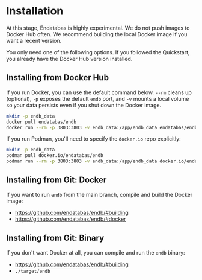 # Installation

At this stage, Endatabas is highly experimental.
We do not push images to Docker Hub often.
We recommend building the local Docker image if you want a recent version.

You only need one of the following options.
If you followed the Quickstart, you already have the Docker Hub version installed.

## Installing from Docker Hub

If you run Docker, you can use the default command below.
`--rm` cleans up (optional), `-p` exposes the default `endb` port,
and `-v` mounts a local volume so your data persists even if you shut down the Docker image.

```sh
mkdir -p endb_data
docker pull endatabas/endb
docker run --rm -p 3803:3803 -v endb_data:/app/endb_data endatabas/endb
```

If you run Podman, you'll need to specify the `docker.io` repo explicitly:

```sh
mkdir -p endb_data
podman pull docker.io/endatabas/endb
podman run --rm -p 3803:3803 -v endb_data:/app/endb_data docker.io/endatabas/endb
```


## Installing from Git: Docker

If you want to run `endb` from the main branch, compile and build the Docker image:

* https://github.com/endatabas/endb/#building
* https://github.com/endatabas/endb/#docker


## Installing from Git: Binary

If you don't want Docker at all, you can compile and run the `endb` binary:

* https://github.com/endatabas/endb/#building
* `./target/endb`
